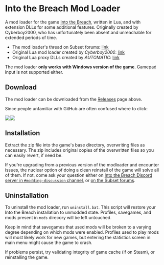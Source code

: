 # Into the Breach Mod Loader

A mod loader for the game [Into the Breach](https://www.subsetgames.com/itb.html), written in Lua, and with extension DLLs for some additional features. Originally created by Cyberboy2000, who has unfortunately been absent and unreachable for extended periods of time.

- The mod loader's thread on Subset forums: [link](https://www.subsetgames.com/forum/viewtopic.php?f=26&t=33119)
- Original Lua mod loader created by *Cyberboy2000*: [link](https://www.subsetgames.com/forum/viewtopic.php?f=26&t=32833)
- Original Lua proxy DLLs created by *AUTOMATIC*: [link](https://github.com/AUTOMATIC1111/IntoTheBreachLua)

The mod loader **only works with Windows version of the game**. Gamepad input is not supported either.


## Download

The mod loader can be downloaded from the [Releases](https://github.com/kartoFlane/ITB-ModLoader/releases) page above.

Since people unfamiliar with GitHub are often confused where to click:

<img src="https://i.imgur.com/NpaEhyE.png"/><img src="https://i.imgur.com/EOULQhJ.png"/>


## Installation

Extract the zip file into the game's base directory, overwriting files as necessary. The zip includes original copies of the overwritten files so you can easily revert, if need be.

If you're upgrading from a previous version of the modloader and encounter issues, the nuclear option of doing a clean reinstall of the game will solve all of them. If not, come ask your question either on [Into the Breach Discord server in `#modding-discussion` channel](https://discord.gg/trrNB6p), or [on the Subset forums](https://www.subsetgames.com/forum/viewtopic.php?f=26&t=33119).


## Uninstallation

To uninstall the mod loader, run `uninstall.bat`. This script will restore your Into the Breach installation to unmodded state. Profiles, savegames, and mods present in `mods` direcory will be left untouched.

Keep in mind that savegames that used mods will be broken to a varying degree depending on which mods were enabled. Profiles used to play mods will most likely work for new games, but entering the statistics screen in main menu might cause the game to crash.

If problems persist, try validating integrity of game cache (if on Steam), or reinstalling the game.
